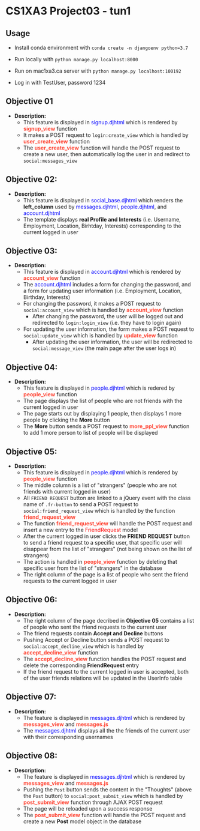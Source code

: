 # CS1XA3 Project03 - tun1

## Usage
* Install conda environment with `conda create -n djangoenv python=3.7`

* Run locally with `python manage.py localhost:8000` 
* Run on mac1xa3.ca server with `python manage.py localhost:100192`

* Log in with TestUser, password 1234

## Objective 01
* __Description:__
    * This feature is displayed in <span style="color:blue">signup.djhtml</span> which is rendered by <span style="color:#ff4433">__signup_view__</span> function
    * It makes a POST request to `login:create_view` which is handled by <span style="color:#ff4433">__user_create_view__</span> function
    * The <span style="color:#ff4433">__user_create_view__</span> function will handle the POST request to create a new user, then automatically log the user in and redirect to `social:messages_view`

## Objective 02:
* __Description:__
    * This feature is displayed in <span style="color:blue">social_base.djhtml</span> which renders the __left_column__ used by <span style="color:blue">messages.djhtml</span>, <span style="color:blue">people.djhtml</span>, and <span style="color:blue">account.djhtml</span>
    * The template displays __real Profile and Interests__ (i.e. Username, Employment, Location, Birhtday, Interests) corresponding to the current logged in user 

## Objective 03:
* __Description:__
    * This feature is displayed in <span style="color:blue">account.djhtml</span> which is rendered by <span style="color:#ff4433">__account_view__</span> function
    * The <span style="color:blue">account.djhtml</span> includes a form for changing the password, and a form for updating user information (i.e. Employment, Location, Birthday, Interests)
    * For changing the password, it makes a POST request to `social:account_view` which is handled by <span style="color:#ff4433">__account_view__</span> function
        * After changing the password, the user will be logged out and redirected to `login:login_view` (i.e. they have to login again)
    * For updating the user information, the form makes a POST request to `social:update_view` which is handled by <span style="color:#ff4433">__update_view__</span> function
        * After updating the user information, the user will be redirected to `social:message_view` (the main page after the user logs in)

## Objective 04:
* __Description:__
    * This feature is displayed in <span style="color:blue">people.djhtml</span> which is redered by <span style="color:#ff4433">__people_view__</span> function
    * The page displays the list of people who are not friends with the current logged in user
    * The page starts out by displaying 1 people, then displays 1 more people by clicking the __More__ button
    * The __More__ button sends a POST request to <span style="color:#ff4433">__more_ppl_view__</span> function to add 1 more person to list of people will be displayed

## Objective 05:
* __Description:__
    * This feature is displayed in <span style="color:blue">people.djhtml</span> which is rendered by <span style="color:#ff4433">__people_view__</span> function
    * The middle column is a list of "strangers" (people who are not friends with current logged in user)
    * All `FRIEND REQUEST` button are linked to a jQuery event with the class name of `.fr-button` to send a POST request to `social:friend_request_view` which is handled by the function <span style="color:#ff4433">__friend_request_view__</span>
    * The function <span style="color:#ff4433">__friend_request_view__</span> will handle the POST request and insert a new entry to the <span style="color:red">FriendRequest</span> model
    * After the current logged in user clicks the __FRIEND REQUEST__ button to send a friend request to a specific user, that specific user will disappear from the list of "strangers" (not being shown on the list of strangers)
    * The action is handled in <span style="color:#ff4433">__people_view__</span> function by deleting that specific user from the list of "strangers" in the database
    * The right column of the page is a list of people who sent the friend requests to the current logged in user

## Objective 06:
* __Description:__
    * The right column of the page decribed in __Objective 05__ contains a list of people who sent the friend requests to the current user
    * The friend requests contain __Accept and Decline__ buttons
    * Pushing Accept or Decline button sends a POST request to `social:accept_decline_view` which is handled by <span style="color:#ff4433">__accept_decline_view__</span> function
    * The <span style="color:#ff4433">__accept_decline_view__</span> function handles the POST request and delete the corresponding __FriendRequest__ entry
    * If the friend request to the current logged in user is accepted, both of the user friends relations will be updated in the UserInfo table

## Objective 07:
* __Description:__
    * The feature is displayed in <span style="color:blue">messages.djhtml</span> which is rendered by <span style="color:#ff4433">__messages_view__</span> and <span style="color:#ff4433">__messages.js__</span>
    * The <span style="color:blue">messages.djhtml</span> displays all the the friends of the current user with their corresponding usernames

## Objective 08:
* __Description:__
    * The feature is displayed in <span style="color:blue">messages.djhtml</span> which is rendered by <span style="color:#ff4433">__messages_view__</span> and <span style="color:#ff4433">__messages.js__</span>
    * Pushing the `Post` button sends the content in the "Thoughts" (above the `Post` button) to `social:post_submit_view` which is handled by <span style="color:#ff4433">__post_submit_view__</span> function through AJAX POST request
    * The page will be reloaded upon a success response
    * The <span style="color:#ff4433">__post_submit_view__</span> function will handle the POST request and create a new __Post__ model object in the database
